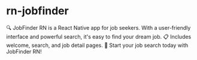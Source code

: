 # rn-jobfinder
🔍 JobFinder RN is a React Native app for job seekers. With a user-friendly interface and powerful search, it's easy to find your dream job. 📋 Includes welcome, search, and job detail pages. 💼 Start your job search today with JobFinder RN!
